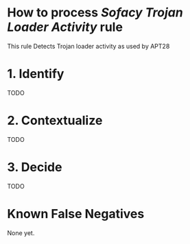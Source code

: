 # How to process *Sofacy Trojan Loader Activity* rule
This rule Detects Trojan loader activity as used by APT28

# 1. Identify
TODO

# 2. Contextualize
TODO

# 3. Decide
TODO

# Known False Negatives
None yet.
